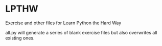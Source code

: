 LPTHW
=====

Exercise and other files for Learn Python the Hard Way

all.py will generate a series of blank exercise files but also overwrites all existing ones.